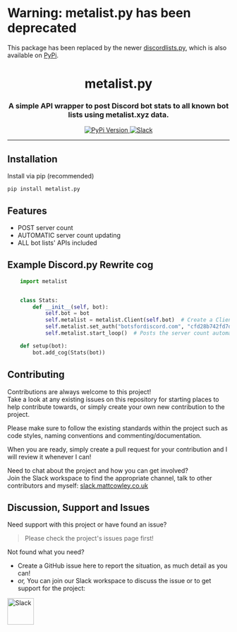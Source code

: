 # Warning: metalist.py has been deprecated
 This package has been replaced by the newer [discordlists.py](https://github.com/MattIPv4/discordlists.py/), which is also available on [PyPi](https://pypi.org/project/discordlists.py/).

<!-- Source: https://github.com/MattIPv4/template/blob/master/README.md -->

<!-- Title -->
<h1 align="center" id="metalistpy">
    metalist.py
</h1>

<!-- Tag line -->
<h3 align="center">A simple API wrapper to post Discord bot stats to all known bot lists using metalist.xyz data.</h3>

<!-- Badges -->
<p align="center">
    <a href="https://pypi.org/project/metalist.py/" target="_blank">
        <img src="https://img.shields.io/pypi/v/metalist.py.svg?style=flat-square" alt="PyPi Version">
    </a>
    <a href="http://slack.mattcowley.co.uk/" target="_blank">
        <img src="https://img.shields.io/badge/slack-MattIPv4-blue.svg?style=flat-square" alt="Slack">
    </a>
</p>

----

<!-- Content -->
## Installation

Install via pip (recommended)

    pip install metalist.py

## Features

* POST server count
* AUTOMATIC server count updating
* ALL bot lists' APIs included

## Example Discord.py Rewrite cog


```Python
    import metalist


    class Stats:
        def __init__(self, bot):
            self.bot = bot
            self.metalist = metalist.Client(self.bot)  # Create a Client instance
            self.metalist.set_auth("botsfordiscord.com", "cfd28b742fd7ddfab1a211934c88f3d483431e639f6564193") # Set authorisation token for a bot list
            self.metalist.start_loop()  # Posts the server count automatically every 30 minutes

    def setup(bot):
        bot.add_cog(Stats(bot))
```

<!-- Contributing -->
## Contributing

Contributions are always welcome to this project!\
Take a look at any existing issues on this repository for starting places to help contribute towards, or simply create your own new contribution to the project.

Please make sure to follow the existing standards within the project such as code styles, naming conventions and commenting/documentation.

When you are ready, simply create a pull request for your contribution and I will review it whenever I can!

Need to chat about the project and how you can get involved?\
Join the Slack workspace to find the appropriate channel, talk to other contributors and myself: [slack.mattcowley.co.uk](http://slack.mattcowley.co.uk)

<!-- Discussion & Support -->
## Discussion, Support and Issues

Need support with this project or have found an issue?
> Please check the project's issues page first!

Not found what you need?
* Create a GitHub issue here to report the situation, as much detail as you can!
* _or,_ You can join our Slack workspace to discuss the issue or to get support for the project:
<a href="http://slack.mattcowley.co.uk/" target="_blank">
    <img src="https://img.shields.io/badge/slack-MattIPv4-blue.svg?logo=slack&logoWidth=30&logoColor=blue&style=popout-square" alt="Slack" height="60">
</a>
